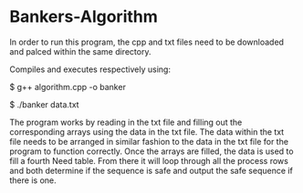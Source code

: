 # Bankers-Algorithm

In order to run this program, the cpp and txt files need to be downloaded and palced within the same directory. 

Compiles and executes respectively using:

$ g++ algorithm.cpp -o banker

$ ./banker data.txt


The program works by reading in the txt file and filling out the corresponding arrays using the data in the txt file. 
The data within the txt file needs to be arranged in similar fashion to the data in the txt file for the program to function correctly. 
Once the arrays are filled, the data is used to fill a fourth Need table.
From there it will loop through all the process rows and both determine if the sequence is safe and output the safe sequence if there is one.
